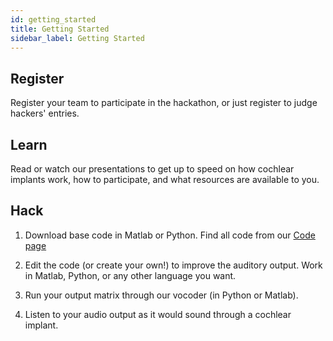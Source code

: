 ```yaml
---
id: getting_started
title: Getting Started
sidebar_label: Getting Started
---
```

## Register

Register your team to participate in the hackathon, or just register to judge hackers' entries. 

## Learn

Read or watch our presentations to get up to speed on how cochlear implants work, how to participate, and what resources are available to you.

## Hack

1. Download base code in Matlab or Python. Find all code from our [Code page](https://ci-hackathon.squarespace.com/code)

2. Edit the code (or create your own!) to improve the auditory output. Work in Matlab, Python, or any other language you want. 

3. Run your output matrix through our vocoder (in Python or Matlab).

3. Listen to your audio output as it would sound through a cochlear implant.
